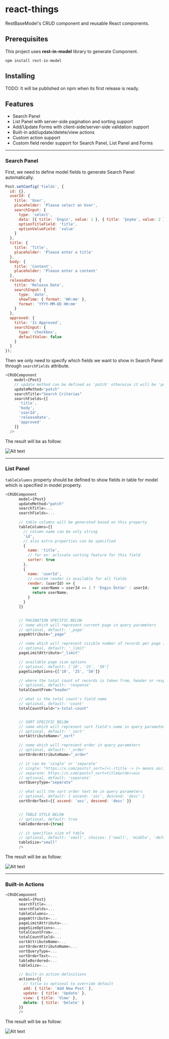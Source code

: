 # react-things

RestBaseModel's CRUD component and reusable React components.

## Prerequisites

This project uses **rest-in-model** library to generate Component.

`npm install rest-in-model`

## Installing

TODO: It will be published on npm when its first release is ready.

## Features

* Search Panel
* List Panel with server-side pagination and sorting support
* Add/Update Forms with client-side/server-side validation support
* Built-in add/update/delete/view actions
* Custom action support
* Custom field render support for Search Panel, List Panel and Forms

---

### Search Panel

First, we need to define model fields to generate Search Panel automatically.

```javascript
Post.setConfig('fields', {
  id: {},
  userId: {
    title: 'User',
    placeholder: 'Please select an User',
    searchInput: {
      type: 'select',
      data: [{ title: 'Engin', value: 1 }, { title: 'Şeyma', value: 2 }],
      optionTitleField: 'title',
      optionValueField: 'value'
    }
  },
  title: {
    title: 'Title',
    placeholder: 'Please enter a title'
  },
  body: {
    title: 'Content',
    placeholder: 'Please enter a content'
  },
  releaseDate: {
    title: 'Release Date',
    searchInput: {
      type: 'date',
      showTime: { format: 'HH:mm' },
      format: 'YYYY-MM-DD HH:mm'
    }
  },
  approved: {
    title: 'Is Approved',
    searchInput: {
      type: 'checkbox',
      defaultValue: false
    }
  }
});
```

Then we only need to specify which fields we want to show in Search Panel through `searchFields` attribute.

```javascript
<CRUDComponent
    model={Post}
    // update method can be defined as 'patch' otherwise it will be 'put' as default.
    updateMethod="patch"
    searchTitle="Search Criterias"
    searchFields={[
      'title',
      'body',
      'userId',
      'releaseDate',
      'approved'
    ]}
  />
```

The result will be as follow:

![Alt text](images/search-panel.png?raw=true "CRUDComponent Search Panel")

---

### List Panel

`tableColumns` property should be defined to show fields in table for model which is specified in model property.

```javascript
<CRUDComponent
      model={Post}
      updateMethod="patch"
      searchTitle=...
      searchFields=...

      // table columns will be generated based on this property
      tableColumns={[
        // column name can be only string
        'id',
        // also extra properties can be specified
        {
          name: 'title',
          // for ex: activate sorting feature for this field
          sorter: true
        },
        {
          name: 'userId',
          // custom render is available for all fields
          render: (userId) => {
            var userName = userId == 1 ? 'Engin Üstün' : userId;
            return userName;
          }
        }
      ]}


      // PAGINATION SPECIFIC BELOW
      // name which will represent current page in query parameters
      // optional, default: '_page'
      pageAttribute="_page"

      // name which will represent visible number of records per page in query parameters
      // optional, default: '_limit'
      pageLimitAttribute="_limit"

      // available page size options
      // optional, default: ['10', '25', '50']
      pageSizeOptions={['10', '25', '50']}

      // where the total count of records is taken from, header or response
      // optional, default: 'response'
      totalCountFrom="header"

      // what is the total count's field name
      // optional, default: 'count'
      totalCountField="x-total-count"


      // SORT SPECIFIC BELOW
      // name which will represent sort field's name in query parameters
      // optional, default: '_sort'
      sortAttributeName="_sort"

      // name which will represent order in query parameters
      // optional, default: '_order'
      sortOrderAttributeName="_order"

      // it can be 'single' or 'separate'
      // single: "https://x.com/posts?_sort=(+|-)title -> [+ means asc] [- means desc] [(+|-) means + or -]
      // separate: https://x.com/posts?_sort=title&order=asc
      // optional, default: 'separate'
      sortQueryType="separate"

      // what will the sort order text be in query parameters
      // optional, default: { ascend: 'asc', descend: 'desc' }
      sortOrderText={{ ascend: 'asc', descend: 'desc' }}


      // TABLE STYLE BELOW
      // optional, default: true
      tableBordered={true}

      // it specifies size of table
      // optional, default: 'small', choises: ['small', 'middle', 'default']
      tableSize="small"
      />
```

The result will be as follow:

![Alt text](images/list-panel.png?raw=true "CRUDComponent List Panel")

---

### Built-in Actions

```javascript
<CRUDComponent 
      model={Post}
      searchTitle=...
      searchFields=...
      tableColumns=...
      pageAttribute=...
      pageLimitAttribute=...
      pageSizeOptions=...
      totalCountFrom=...
      totalCountField=...
      sortAttributeName=...
      sortOrderAttributeName=...
      sortQueryType=...
      sortOrderText=...
      tableBordered=...
      tableSize=...

      // Built-in action definitions
      actions={{
        // title is optional to override default
        add: { title: 'Add New Post' },
        update: { title: 'Update' },
        view: { title: 'View' },
        delete: { title: 'Delete' }
      }}
      />
```

The result will be as follow:

![Alt text](images/list-panel-actions.png?raw=true "CRUDComponent List Panel Actions")